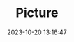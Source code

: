 ---
weight: 1
images:
- /images/edited/211.jpeg
title: Picture
date: 2023-10-20 13:16:47
tags: [luminarneo,work,ilce7m3,dog,animals]
---